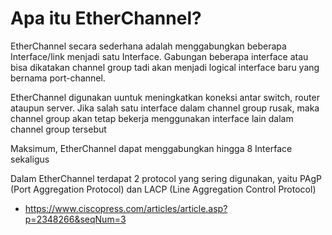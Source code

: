 # Apa itu EtherChannel?
EtherChannel secara sederhana adalah menggabungkan beberapa Interface/link menjadi satu Interface. Gabungan beberapa interface atau bisa dikatakan channel group tadi akan menjadi logical interface baru yang bernama port-channel.

EtherChannel digunakan uuntuk meningkatkan koneksi antar switch, router ataupun server. Jika salah satu interface dalam channel group rusak, maka channel group akan tetap bekerja menggunakan interface lain dalam channel group tersebut

Maksimum, EtherChannel dapat menggabungkan hingga 8 Interface sekaligus

Dalam EtherChannel terdapat 2 protocol yang sering digunakan, yaitu PAgP (Port Aggregation Protocol) dan LACP (Line Aggregation Control Protocol)

- https://www.ciscopress.com/articles/article.asp?p=2348266&seqNum=3
